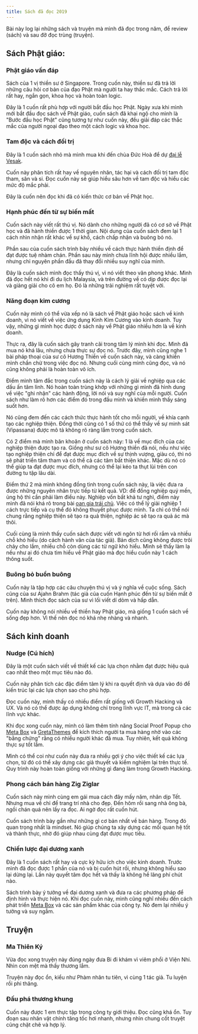```yaml
---
title: Sách đã đọc 2019
---
```


Bài này log lại những sách và truyện mà mình đã đọc trong năm, để review (sách) và sau đỡ đọc trùng (truyện).

## Sách Phật giáo:

### Phật giáo vấn đáp

Sách của 1 vị thiền sư ở Singapore. Trong cuốn này, thiền sư đã trả lời những câu hỏi cơ bản của đạo Phật mà người ta hay thắc mắc. Cách trả lời rất hay, ngắn gọn, khoa học và hoàn toàn logic.

Đây là 1 cuốn rất phù hợp với người bắt đầu học Phật. Ngày xưa khi mình mới bắt đầu đọc sách về Phật giáo, cuốn sách đã khai ngộ cho mình là "Bước đầu học Phật" cũng tương tự như cuốn này, đều giải đáp các thắc mắc của người ngoại đạo theo một cách logic và khoa học.

### Tam độc và cách đối trị

Đây là 1 cuốn sách nhỏ mà mình mua khi đến chùa Đức Hoà để dự [đại lễ Vesak](https://hontap.info/p/dai-le-vesak).

Cuốn này phân tích rất hay về nguyên nhân, tác hại và cách đối trị tam độc tham, sân và si. Đọc cuốn này sẽ giúp hiểu sâu hơn về tam độc và hiểu các mức độ mắc phải.

Đây là cuốn nên đọc khi đã có kiến thức cơ bản về Phật học.

### Hạnh phúc đến từ sự biến mất

Cuốn sách này viết rất thú vị. Nó dành cho những người đã có cơ sở về Phật học và đã hành thiền được 1 thời gian. Nội dung của cuốn sách đem lại 1 cách nhìn nhận rất khác về sự khổ, cách chấp nhận và buông bỏ nó.

Phần sau của cuốn sách trình bày nhiều về cách thực hành thiền định để đạt được tuệ nhàm chán. Phần sau này mình chưa lĩnh hội được nhiều lắm, nhưng chỉ nguyên phần đầu đã thay đổi nhiều suy nghĩ của mình.

Đây là cuốn sách mình đọc thấy thú vị, vì nó viết theo văn phong khác. Mình đã đọc hết nó khi đi du lịch Malaysia, và trên đường về có dịp được đọc lại và giảng giải cho cô em họ. Đó là những trải nghiệm rất tuyệt vời.

### Năng đoạn kim cương

Cuốn này mình có thể vừa xếp nó là sách về Phật giáo hoặc sách về kinh doanh, vì nó viết về việc ứng dụng Kinh Kim Cương vào kinh doanh. Tuy vậy, những gì mình học được ở sách này về Phật giáo nhiều hơn là về kinh doanh.

Thực ra, đây là cuốn sách gây tranh cãi trong tâm lý mình khi đọc. Mình đã mua nó khá lâu, nhưng chưa thực sự đọc nó. Trước đây, mình cũng nghe 1 bài pháp thoại của sư cô Hương Thiền về cuốn sách này, và càng khiến mình chần chừ trong việc đọc nó. Nhưng cuối cùng mình cũng đọc, và nó cũng không phải là hoàn toàn vô ích.

Điểm mình tâm đắc trong cuốn sách này là cách lý giải về nghiệp qua các dấu ấn tâm linh. Nó hoàn toàn trùng khớp với những gì mình đã hình dung về việc "ghi nhận" các hành động, lời nói và suy nghĩ của mỗi người. Cuốn sách như làm rõ hơn các điểm đó trong đầu mình và khiến mình thấy sáng suốt hơn.

Nó cũng đem đến các cách thức thực hành tốt cho mỗi người, về khía cạnh tạo các nghiệp thiện. Đồng thời cũng có 1 số thứ có thể thấy về sự minh sát (Vipassana) được mô tả không rõ ràng lắm trong cuốn sách.

Có 2 điểm mà mình băn khoăn ở cuốn sách này: 1 là về mục đích của các nghiệp thiện được tạo ra. Giống như sư cô Hương thiền đã nói, nếu như việc tạo nghiệp thiện chỉ để đạt được mục đích về sự thịnh vượng, giàu có, thì nó sẽ phát triển tâm tham và có thể cả các tâm bất thiện khác. Mặc dù nó có thể giúp ta đạt được mục đích, nhưng có thể lại kéo ta thụt lùi trên con đường tu tập lâu dài.

Điểm thứ 2 mà mình không đồng tình trong cuốn sách này, là việc đưa ra được những nguyên nhân trực tiếp từ kết quả. VD: để đồng nghiệp quý mến, ủng hộ thì cần phải làm điều này. Nghiệp vốn bất khả tư nghì, điểm này mình đã nói khá rõ trong bài [oan gia trái chủ](https://hontap.info/oan-gia-trai-chu/). Việc có thể lý giải nghiệp 1 cách trực tiếp và cụ thể đó không thuyết phục được mình. Ta chỉ có thể nói chung rằng nghiệp thiện sẽ tạo ra quả thiện, nghiệp ác sẽ tạo ra quả ác mà thôi.

Cuối cùng là mình thấy cuốn sách được viết với ngôn từ hơi rối rắm và nhiều chỗ khó hiểu (do cách hành văn của tác giả). Bản dịch cũng không được trôi chảy cho lắm, nhiều chỗ còn dùng các từ ngữ khó hiểu. Mình sẽ thấy làm lạ nếu như ai đó chưa tìm hiểu về Phật giáo mà đọc hiểu cuốn này 1 cách thông suốt.

### Buông bỏ buồn buông

Cuốn này là tập hợp các câu chuyện thú vị và ý nghĩa về cuộc sống. Sách cũng của sư Ajahn Brahm (tác giả của cuốn Hạnh phúc đến từ sự biến mất ở trên). Mình thích đọc sách của sư vì lối viết dí dỏm và hấp dẫn.

Cuốn này không nói nhiều về thiền hay Phật giáo, mà giống 1 cuốn sách về sống đẹp hơn. Vì thế nên đọc nó khá nhẹ nhàng và nhanh.

## Sách kinh doanh

### Nudge (Cú hích)

Đây là một cuốn sách viết về thiết kế các lựa chọn nhằm đạt được hiệu quả cao nhất theo một mục tiêu nào đó.

Cuốn này phân tích các đặc điểm tâm lý khi ra quyết định và dựa vào đó để kiến trúc lại các lựa chọn sao cho phù hợp.

Đọc cuốn này, mình thấy có nhiều điểm rất giống với Growth Hacking và UX. Và nó có thể được áp dụng không chỉ trong lĩnh vực IT, mà trong cả các lĩnh vực khác.

Khi đọc xong cuốn này, mình có làm thêm tính năng Social Proof Popup cho [Meta Box](https://metabox.io) và [GretaThemes](https://gretathemes.com) để kích thích người ta mua hàng nhờ vào các "bằng chứng" rằng có nhiều người khác đã mua. Tuy nhiên, kết quả không thực sự tốt lắm.

Mình có thể coi như cuốn này đưa ra nhiều gợi ý cho việc thiết kế các lựa chọn, từ đó có thể xây dựng các giả thuyết và kiểm nghiệm lại trên thực tế. Quy trình này hoàn toàn giống với những gì đang làm trong Growth Hacking.

### Phong cách bán hàng Zig Ziglar

Cuốn sách này mình cùng em gái mua cách đây mấy năm, nhân dịp Tết. Nhưng mua về chỉ để trang trí nhà cho đẹp. Đến hôm rồi sang nhà ông bà, ngồi chán quá nên lấy ra đọc. Ai ngờ đọc rất cuốn hút.

Cuốn sách trình bày gần như những gì cơ bản nhất về bán hàng. Trong đó quan trọng nhất là mindset. Nó giúp chúng ta xây dựng các mối quan hệ tốt và thành thực, nhờ đó giúp nhau cùng đạt được mục tiêu.

### Chiến lược đại dương xanh

Đây là 1 cuốn sách rất hay và cực kỳ hữu ích cho việc kinh doanh. Trước mình đã đọc được 1 phần của nó và bị cuốn hút rồi, nhưng không hiểu sao lại dừng lại. Lần này quyết tâm đọc hết và thấy là không hề lãng phí chút nào.

Sách trình bày ý tưởng về đại dương xanh và đưa ra các phương pháp để định hình và thực hiện nó. Khi đọc cuốn này, mình cũng nghĩ nhiều đến cách phát triển [Meta Box](https://metabox.io) và các sản phẩm khác của công ty. Nó đem lại nhiều ý tưởng và suy ngẫm.

## Truyện

### Ma Thiên Ký

Vừa đọc xong truyện này đúng ngày đưa Bi đi khám vì viêm phổi ở Viện Nhi. Nhìn con mệt mà thấy thương lắm.

Truyện này đọc ổn, kiểu như Phàm nhân tu tiên, vì cùng 1 tác giả. Tu luyện rồi phi thăng.

### Đấu phá thương khung

Cuốn này được 1 em thực tập trong công ty giới thiệu. Đọc cũng khá ổn. Tuy đoạn sau nhân vật chính tăng tốc hơi nhanh, nhưng nhìn chung cốt truyệt cũng chặt chẽ và hợp lý.
